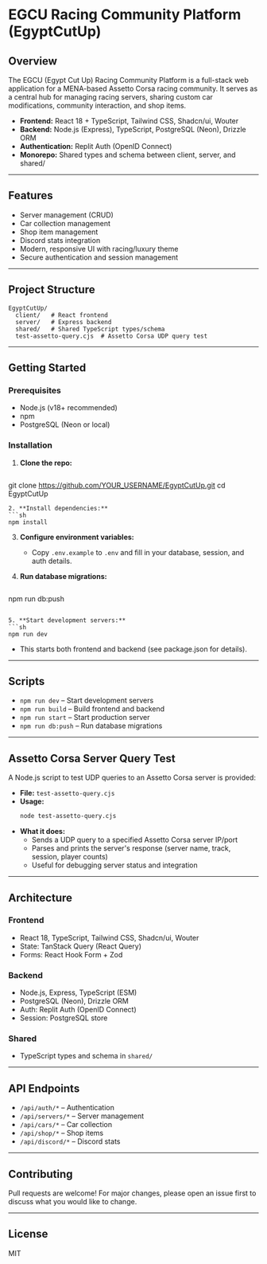 # EGCU Racing Community Platform (EgyptCutUp)

## Overview

The EGCU (Egypt Cut Up) Racing Community Platform is a full-stack web application for a MENA-based Assetto Corsa racing community. It serves as a central hub for managing racing servers, sharing custom car modifications, community interaction, and shop items.

- **Frontend:** React 18 + TypeScript, Tailwind CSS, Shadcn/ui, Wouter
- **Backend:** Node.js (Express), TypeScript, PostgreSQL (Neon), Drizzle ORM
- **Authentication:** Replit Auth (OpenID Connect)
- **Monorepo:** Shared types and schema between client, server, and shared/

---

## Features
- Server management (CRUD)
- Car collection management
- Shop item management
- Discord stats integration
- Modern, responsive UI with racing/luxury theme
- Secure authentication and session management

---

## Project Structure
```
EgyptCutUp/
  client/   # React frontend
  server/   # Express backend
  shared/   # Shared TypeScript types/schema
  test-assetto-query.cjs  # Assetto Corsa UDP query test
```

---

## Getting Started

### Prerequisites
- Node.js (v18+ recommended)
- npm
- PostgreSQL (Neon or local)

### Installation
1. **Clone the repo:**
   ```sh
git clone https://github.com/YOUR_USERNAME/EgyptCutUp.git
cd EgyptCutUp
   ```
2. **Install dependencies:**
   ```sh
npm install
   ```
3. **Configure environment variables:**
   - Copy `.env.example` to `.env` and fill in your database, session, and auth details.

4. **Run database migrations:**
   ```sh
npm run db:push
   ```

5. **Start development servers:**
   ```sh
npm run dev
   ```
   - This starts both frontend and backend (see package.json for details).

---

## Scripts
- `npm run dev` – Start development servers
- `npm run build` – Build frontend and backend
- `npm run start` – Start production server
- `npm run db:push` – Run database migrations

---

## Assetto Corsa Server Query Test

A Node.js script to test UDP queries to an Assetto Corsa server is provided:

- **File:** `test-assetto-query.cjs`
- **Usage:**
  ```sh
  node test-assetto-query.cjs
  ```
- **What it does:**
  - Sends a UDP query to a specified Assetto Corsa server IP/port
  - Parses and prints the server's response (server name, track, session, player counts)
  - Useful for debugging server status and integration

---

## Architecture

### Frontend
- React 18, TypeScript, Tailwind CSS, Shadcn/ui, Wouter
- State: TanStack Query (React Query)
- Forms: React Hook Form + Zod

### Backend
- Node.js, Express, TypeScript (ESM)
- PostgreSQL (Neon), Drizzle ORM
- Auth: Replit Auth (OpenID Connect)
- Session: PostgreSQL store

### Shared
- TypeScript types and schema in `shared/`

---

## API Endpoints
- `/api/auth/*` – Authentication
- `/api/servers/*` – Server management
- `/api/cars/*` – Car collection
- `/api/shop/*` – Shop items
- `/api/discord/*` – Discord stats

---

## Contributing
Pull requests are welcome! For major changes, please open an issue first to discuss what you would like to change.

---

## License
MIT 
